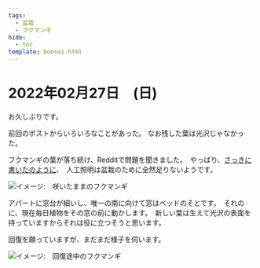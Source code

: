 ```yaml
---
tags:
  - 盆栽
  - フクマンギ
hide:
  - toc
template: bonsai.html
---
```

# 2022年02月27日　(日)
お久しぶりです。

前回のポストからいろいろなことがあった。 なお残した葉は光沢じゃなかった。

フクマンギの葉が落ち続け、Redditで問題を聞きました。　やっぱり、[さっきに書いたのように](2021-12-29.md)、　人工照明は盆栽のために全然足りないようです。

![イメージ:　咲いたままのフクマンギ](https://lh3.googleusercontent.com/NVMx1xx8VtQyb31w2h3jhbKDbSvq82DT73Z9KoDf04qD2JiperE_S5UFTlHJSwyVbMBErBMk7zKA7Sy4cplAHh2Pf5-7q4X9o6NynSFdUJjcXfe6irjXO0CpW4fzABqKjZ7XPz7mMw=w2400)

アパートに窓台が細いし、唯一の南に向けて窓はベッドのそとです。　それのに、現在毎日植物をその窓の前に動かします。　新しい葉は生えて光沢の表面を持っていますからそれは役に立つそうと思います。

回復を願っていますが、まだまだ様子を伺います。

![イメージ:　回復途中のフクマンギ](https://lh3.googleusercontent.com/6lnOpISu5KZ9MmmNx3WXK9rrL0LzTXIlrEx1HiLZyJUqy1n00JBVU-reKTxrDMV032_O3WOc25h0RZGWueLcPFMfEi7f8p50k8dCvGvc5ZSO2OKCwc2yPfAc7y8qgDiy57szM0iApw=w2400)